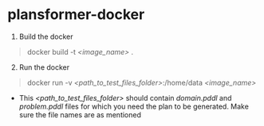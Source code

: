 # plansformer-docker

1. Build the docker
  > docker build -t _<image_name>_ .
2. Run the docker 
  > docker run -v _<path_to_test_files_folder>_:/home/data _<image_name>_
- This _<path_to_test_files_folder>_ should contain _domain.pddl_ and _problem.pddl_ files for which you need the plan to be generated. Make sure the file names are as mentioned
